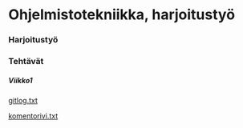# Ohjelmistotekniikka, harjoitustyö

### Harjoitustyö

### Tehtävät

##### Viikko1

[gitlog.txt](https://github.com/LHuldin/ot-harjoitustyo/blob/main/laskarit/viikko1/gitlog.txt) 

[komentorivi.txt](https://github.com/LHuldin/ot-harjoitustyo/blob/main/laskarit/viikko1/komentorivi.txt)




